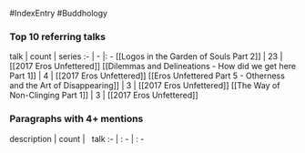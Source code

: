 #IndexEntry #Buddhology

### Top 10 referring talks
talk | count | series
:- | - |: -
[[Logos in the Garden of Souls Part 2]] | 23 | [[2017 Eros Unfettered]]
[[Dilemmas and Delineations - How did we get here Part 1]] | 4 | [[2017 Eros Unfettered]]
[[Eros Unfettered Part 5 - Otherness and the Art of Disappearing]] | 3 | [[2017 Eros Unfettered]]
[[The Way of Non-Clinging Part 1]] | 3 | [[2017 Eros Unfettered]]

### Paragraphs with 4+ mentions
description | count | &nbsp;&nbsp;talk
:- | : - | : -

